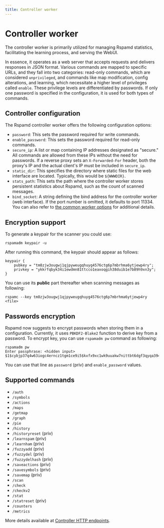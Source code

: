 ```yaml
---
title: Controller worker
---
```


# Controller worker

The controller worker is primarily utilized for managing Rspamd statistics, facilitating the learning process, and serving the WebUI. 

In essence, it operates as a web server that accepts requests and delivers responses in JSON format. Various commands are mapped to specific URLs, and they fall into two categories: read-only commands, which are considered `unprivileged`, and commands like map modification, config alterations, and learning, which necessitate a higher level of privileges called `enable`. These privilege levels are differentiated by passwords. If only one password is specified in the configuration, it is used for both types of commands.

## Controller configuration

The Rspamd controller worker offers the following configuration options:

* `password`: This sets the password required for write commands.
* `enable_password`: This sets the password required for read-only commands.
* `secure_ip`: A list or map containing IP addresses designated as "secure." All commands are allowed from these IPs without the need for passwords. If a reverse proxy sets an `X-Forwarded-For` header, both the proxy's IP and the actual client's IP must be included in `secure_ip`.
* `static_dir`: This specifies the directory where static files for the web interface are located. Typically, this would be `${WWWDIR}`.
* `stats_path`: This sets the path where the controller worker stores persistent statistics about Rspamd, such as the count of scanned messages.
* `bind_socket`: A string defining the bind address for the controller worker (web interface). If the port number is omitted, it defaults to port 11334. You can also refer to [the common worker options](/doc/workers/#common-worker-options) for additional details.

## Encryption support

To generate a keypair for the scanner you could use:

    rspamadm keypair -u

After running this command, the keypair should appear as follows:

~~~hcl
keypair {
    pubkey = "tm8zjw3ougwj1qjpyweugqhuyg4576ctg6p7mbrhma6ytjewp4ry";
    privkey = "ykkrfqbyk34i1ewdmn81ttcco1eaxoqgih38duib1e7b89h9xn3y";
}
~~~

You can use its **public** part thereafter when scanning messages as following:

    rspamc --key tm8zjw3ougwj1qjpyweugqhuyg4576ctg6p7mbrhma6ytjewp4ry <file>

## Passwords encryption

Rspamd now suggests to encrypt passwords when storing them in a configuration. Currently, it uses `PBKDF2-Blake2` function to derive key from a password. To encrypt key, you can use `rspamadm pw` command as following:

    rspamadm pw
    Enter passphrase: <hidden input>
    $1$cybjp37q4w63iogc4erncz1tgm1ce9i5$kxfx9xc1wk9uuakw7nittbt6dgf3qyqa394cnradg191iqgxr8kb

You can use that line as `password` (priv) and `enable_password` values.

## Supported commands

* `/auth`
* `/symbols`
* `/actions`
* `/maps`
* `/getmap`
* `/graph`
* `/pie`
* `/history`
* `/historyreset` (priv)
* `/learnspam` (priv)
* `/learnham` (priv)
* `/fuzzyadd` (priv)
* `/fuzzydel` (priv)
* `/fuzzydelhash` (priv)
* `/saveactions` (priv)
* `/savesymbols` (priv)
* `/savemap` (priv)
* `/scan`
* `/check`
* `/checkv2`
* `/stat`
* `/statreset` (priv)
* `/counters`
* `/metrics`

More details available at [Controller HTTP endpoints](/doc/developers/protocol/#controller-http-endpoints).

